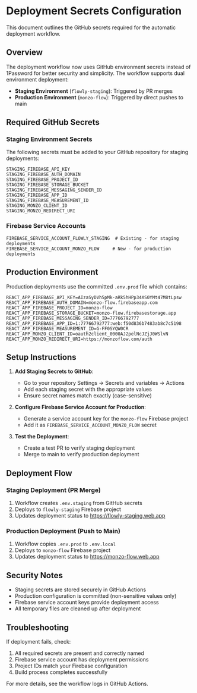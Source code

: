 # Deployment Secrets Configuration

This document outlines the GitHub secrets required for the automatic deployment workflow.

## Overview

The deployment workflow now uses GitHub environment secrets instead of 1Password for better security and simplicity. The workflow supports dual environment deployment:

- **Staging Environment** (`flowly-staging`): Triggered by PR merges
- **Production Environment** (`monzo-flow`): Triggered by direct pushes to main

## Required GitHub Secrets

### Staging Environment Secrets

The following secrets must be added to your GitHub repository for staging deployments:

```
STAGING_FIREBASE_API_KEY
STAGING_FIREBASE_AUTH_DOMAIN  
STAGING_FIREBASE_PROJECT_ID
STAGING_FIREBASE_STORAGE_BUCKET
STAGING_FIREBASE_MESSAGING_SENDER_ID
STAGING_FIREBASE_APP_ID
STAGING_FIREBASE_MEASUREMENT_ID
STAGING_MONZO_CLIENT_ID
STAGING_MONZO_REDIRECT_URI
```

### Firebase Service Accounts

```
FIREBASE_SERVICE_ACCOUNT_FLOWLY_STAGING  # Existing - for staging deployments
FIREBASE_SERVICE_ACCOUNT_MONZO_FLOW     # New - for production deployments
```

## Production Environment

Production deployments use the committed `.env.prod` file which contains:

```env
REACT_APP_FIREBASE_API_KEY=AIzaSyDVh5pMk-aRk5hHPp34XS0YMt47M8tLpsw
REACT_APP_FIREBASE_AUTH_DOMAIN=monzo-flow.firebaseapp.com
REACT_APP_FIREBASE_PROJECT_ID=monzo-flow
REACT_APP_FIREBASE_STORAGE_BUCKET=monzo-flow.firebasestorage.app
REACT_APP_FIREBASE_MESSAGING_SENDER_ID=77766792777
REACT_APP_FIREBASE_APP_ID=1:77766792777:web:f50d836b7483ab8c7c5198
REACT_APP_FIREBASE_MEASUREMENT_ID=G-FF0SYQW0CR
REACT_APP_MONZO_CLIENT_ID=oauth2client_0000AJ2pelNcJZjJ0WSlvN
REACT_APP_MONZO_REDIRECT_URI=https://monzoflow.com/auth
```

## Setup Instructions

1. **Add Staging Secrets to GitHub**:
   - Go to your repository Settings → Secrets and variables → Actions
   - Add each staging secret with the appropriate values
   - Ensure secret names match exactly (case-sensitive)

2. **Configure Firebase Service Account for Production**:
   - Generate a service account key for the `monzo-flow` Firebase project
   - Add it as `FIREBASE_SERVICE_ACCOUNT_MONZO_FLOW` secret

3. **Test the Deployment**:
   - Create a test PR to verify staging deployment
   - Merge to main to verify production deployment

## Deployment Flow

### Staging Deployment (PR Merge)
1. Workflow creates `.env.staging` from GitHub secrets
2. Deploys to `flowly-staging` Firebase project
3. Updates deployment status to https://flowly-staging.web.app

### Production Deployment (Push to Main)
1. Workflow copies `.env.prod` to `.env.local`
2. Deploys to `monzo-flow` Firebase project  
3. Updates deployment status to https://monzo-flow.web.app

## Security Notes

- Staging secrets are stored securely in GitHub Actions
- Production configuration is committed (non-sensitive values only)
- Firebase service account keys provide deployment access
- All temporary files are cleaned up after deployment

## Troubleshooting

If deployment fails, check:
1. All required secrets are present and correctly named
2. Firebase service account has deployment permissions
3. Project IDs match your Firebase configuration
4. Build process completes successfully

For more details, see the workflow logs in GitHub Actions.